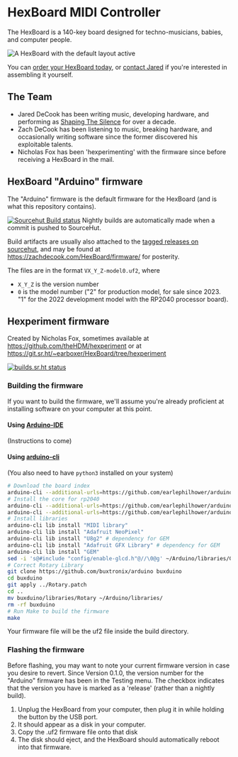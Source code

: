 # HexBoard MIDI Controller

The HexBoard is a 140-key board designed for techno-musicians, babies, and computer people.

![A HexBoard with the default layout active](https://shapingthesilence.com/wp-content/uploads/2023/05/IMG_7850-scaled-e1683770617108.jpeg)

You can [order your HexBoard today](https://shapingthesilence.com/tech/hexboard-midi-controller/),
or [contact Jared](mailto:jared@shapingthesilence.com) if you're interested in assembling it yourself.

## The Team
* Jared DeCook has been writing music, developing hardware, and performing as [Shaping The Silence](https://shapingthesilence.com/) for over a decade.
* Zach DeCook has been listening to music, breaking hardware, and occasionally writing software since the former discovered his exploitable talents.
* Nicholas Fox has been 'hexperimenting' with the firmware since before receiving a HexBoard in the mail.

## HexBoard "Arduino" firmware

The "Arduino" firmware is the default firmware for the HexBoard (and is what this repository contains).

[![Sourcehut Build status](https://builds.sr.ht/~earboxer/HexBoard/commits/.svg)](https://builds.sr.ht/~earboxer/HexBoard/commits/?) Nightly builds are automatically made when a commit is pushed to SourceHut.

Build artifacts are usually also attached to the [tagged releases on sourcehut](https://git.sr.ht/~earboxer/HexBoard/refs), and may be found at https://zachdecook.com/HexBoard/firmware/ for posterity.

The files are in the format `VX_Y_Z-model0.uf2`, where
* `X_Y_Z` is the version number
* `0` is the model number ("2" for production model, for sale since 2023. "1" for the 2022 development model with the RP2040 processor board).

## Hexperiment firmware

Created by Nicholas Fox, sometimes available at https://github.com/theHDM/hexperiment or at https://git.sr.ht/~earboxer/HexBoard/tree/hexperiment

[![builds.sr.ht status](https://builds.sr.ht/~earboxer/HexBoard/commits/hexperiment.svg)](https://builds.sr.ht/~earboxer/HexBoard/commits/hexperiment?)

### Building the firmware

If you want to build the firmware,
we'll assume you're already proficient at installing software on your computer at this point.

#### Using [Arduino-IDE](https://www.arduino.cc/en/software)

(Instructions to come)

#### Using [arduino-cli](https://arduino.github.io/arduino-cli/latest/)

(You also need to have `python3` installed on your system)

```sh
# Download the board index
arduino-cli --additional-urls=https://github.com/earlephilhower/arduino-pico/releases/download/global/package_rp2040_index.json core update-index
# Install the core for rp2040
arduino-cli --additional-urls=https://github.com/earlephilhower/arduino-pico/releases/download/global/package_rp2040_index.json core download rp2040:rp2040
arduino-cli --additional-urls=https://github.com/earlephilhower/arduino-pico/releases/download/global/package_rp2040_index.json core install rp2040:rp2040
# Install libraries
arduino-cli lib install "MIDI library"
arduino-cli lib install "Adafruit NeoPixel"
arduino-cli lib install "U8g2" # dependency for GEM
arduino-cli lib install "Adafruit GFX Library" # dependency for GEM
arduino-cli lib install "GEM"
sed -i 's@#include "config/enable-glcd.h"@//\0@g' ~/Arduino/libraries/GEM/src/config.h # remove dependency from GEM
# Correct Rotary Library
git clone https://github.com/buxtronix/arduino buxduino
cd buxduino
git apply ../Rotary.patch
cd ..
mv buxduino/libraries/Rotary ~/Arduino/libraries/
rm -rf buxduino
# Run Make to build the firmware
make
```
Your firmware file will be the uf2 file inside the build directory.

### Flashing the firmware

Before flashing, you may want to note your current firmware version in case you desire to revert.
Since Version 0.1.0, the version number for the "Arduino" firmware has been in the Testing menu. The checkbox indicates that the version you have is marked as a 'release' (rather than a nightly build).

1. Unplug the HexBoard from your computer, then plug it in while holding the button by the USB port.
2. It should appear as a disk in your computer.
3. Copy the .uf2 firmware file onto that disk
4. The disk should eject, and the HexBoard should automatically reboot into that firmware.
